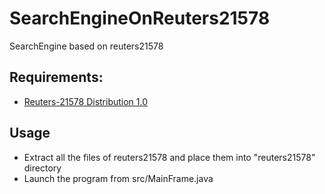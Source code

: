 # SearchEngineOnReuters21578

SearchEngine based on reuters21578

## Requirements:

- [Reuters-21578 Distribution 1.0](https://archive.ics.uci.edu/ml/datasets/Reuters-21578+Text+Categorization+Collection)

## Usage

- Extract all the files of reuters21578 and place them into "reuters21578" directory
- Launch the program from src/MainFrame.java
